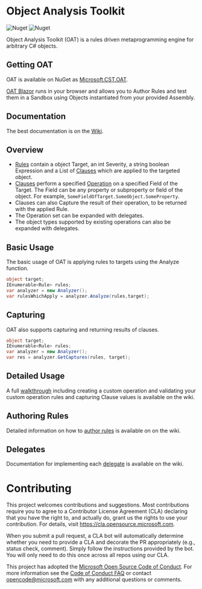 # Object Analysis Toolkit
![Nuget](https://img.shields.io/nuget/v/Microsoft.CST.OAT?link=https://www.nuget.org/packages/Microsoft.CST.OAT/&link=https://www.nuget.org/packages/Microsoft.CST.OAT/) ![Nuget](https://img.shields.io/nuget/dt/Microsoft.CST.OAT?link=https://www.nuget.org/packages/Microsoft.CST.OAT/&link=https://www.nuget.org/packages/Microsoft.CST.OAT/)

Object Analysis Toolkit (OAT) is a rules driven metaprogramming engine for arbitrary C# objects.

## Getting OAT
OAT is available on NuGet as [Microsoft.CST.OAT](https://www.nuget.org/packages/Microsoft.CST.OAT/).

[OAT Blazor](https://microsoft.github.io/OAT/) runs in your browser and allows you to Author Rules and test them in a Sandbox using Objects instantiated from your provided Assembly.

## Documentation
The best documentation is on the [Wiki](https://github.com/microsoft/OAT/wiki).

## Overview
* [Rules](https://github.com/microsoft/OAT/blob/main/OAT/Rule.cs) contain a object Target, an int Severity, a string boolean Expression and a List of [Clauses](https://github.com/microsoft/OAT/blob/main/OAT/Clause.cs) which are applied to the targeted object.
* [Clauses](https://github.com/microsoft/OAT/blob/main/OAT/Clause.cs) perform a specified [Operation](https://github.com/microsoft/OAT/blob/main/OAT/Operation.cs) on a specified Field of the Target.  The Field can be any property or subproperty or field of the object. For example, `SomeFieldOfTarget.SomeObject.SomeProperty`.
* Clauses can also Capture the result of their operation, to be returned with the applied Rule.
* The Operation set can be expanded with delegates.
* The object types supported by existing operations can also be expanded with delegates.

## Basic Usage

The basic usage of OAT is applying rules to targets using the Analyze function.

```csharp
object target;
IEnumerable<Rule> rules;
var analyzer = new Analyzer();
var rulesWhichApply = analyzer.Analyze(rules,target);
```

## Capturing

OAT also supports capturing and returning results of clauses.

```csharp
object target;
IEnumerable<Rule> rules;
var analyzer = new Analyzer();
var res = analyzer.GetCaptures(rules, target);
```

## Detailed Usage

A full [walkthrough](https://github.com/microsoft/OAT/wiki/Walkthrough) including creating a custom operation and validating your custom operation rules and capturing Clause values is available on the wiki.

## Authoring Rules

Detailed information on how to [author rules](https://github.com/microsoft/OAT/wiki/Authoring-Rules) is available on on the wiki.

## Delegates

Documentation for implementing each [delegate](https://github.com/microsoft/OAT/wiki/Delegates) is available on the wiki.

# Contributing

This project welcomes contributions and suggestions.  Most contributions require you to agree to a
Contributor License Agreement (CLA) declaring that you have the right to, and actually do, grant us
the rights to use your contribution. For details, visit https://cla.opensource.microsoft.com.

When you submit a pull request, a CLA bot will automatically determine whether you need to provide
a CLA and decorate the PR appropriately (e.g., status check, comment). Simply follow the instructions
provided by the bot. You will only need to do this once across all repos using our CLA.

This project has adopted the [Microsoft Open Source Code of Conduct](https://opensource.microsoft.com/codeofconduct/).
For more information see the [Code of Conduct FAQ](https://opensource.microsoft.com/codeofconduct/faq/) or
contact [opencode@microsoft.com](mailto:opencode@microsoft.com) with any additional questions or comments.
